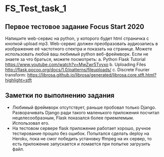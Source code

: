 # FS_Test_task_1
## Первое тестовое задание Focus Start 2020

Напишите web-сервис на python, у которого будет html страничка с кнопкой upload mp3.
Web-сервис должен преобразовать аудиозапись в изображение её частотного спектра и
показать на странице. Можете использовать любой ваш любимый python веб-фреймворк.
Если не знаете за что браться, можете посмотреть:
a. Python Flask Tutorial https://www.youtube.com/watch?v=MwZwr5Tvyxo
b. Uploading Files http://flask.pocoo.org/docs/1.0/patterns/fileuploads/
c. Discrete Fourier transform:
https://librosa.github.io/librosa/generated/librosa.core.stft.html?highlight=stft

## Заметки по выполнению задания

+ Любимый фреймворк отсутствует, раньше пробовал только Django. Разворачивать Django
ради такого маленького приложения посчитал нецелесообразным, Flask показался более 
приемлемым. Использовал его.
+ На тестовом сервере flask приложение работает хорошо, ручное тестирование прошло без 
ошибок. Попытался сделать deploy на Heroku, пока не смог победить установку ffmpeg на
их сервер, то есть приложение запускается и ломается при попытке загрузить файл. 
